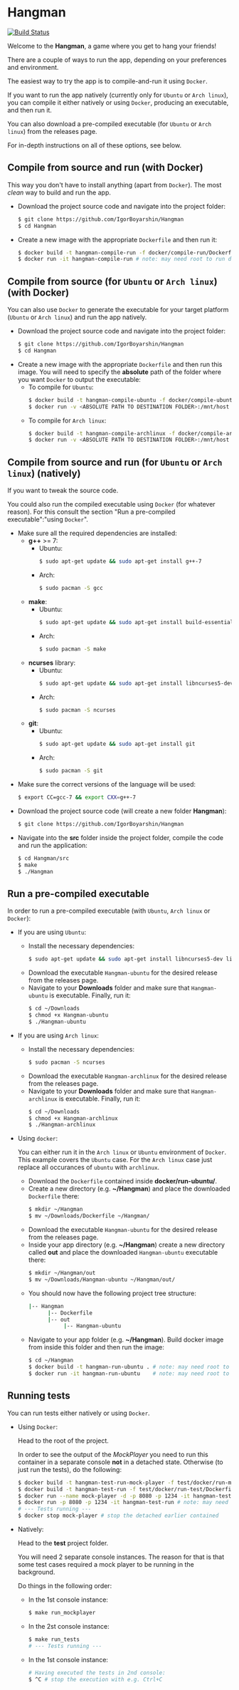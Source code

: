 # Hangman #

[![Build Status](https://travis-ci.org/IgorBoyarshin/Hangman.svg?branch=dev)](https://travis-ci.org/IgorBoyarshin/Hangman)

Welcome to the **Hangman**, a game where you get to hang your friends!

There are a couple of ways to run the app, depending on your preferences and environment.

The easiest way to try the app is to compile-and-run it using `Docker`.

If you want to run the app natively (currently only for `Ubuntu` or `Arch linux`), you can compile it  either natively or using `Docker`, producing an executable, and then run it.

You can also download a pre-compiled executable (for `Ubuntu` or `Arch linux`) from the releases page.

For in-depth instructions on all of these options, see below.

## Compile from source and run (with Docker) ##
This way you don't have to install anything (apart from `Docker`). The most *clean* way to build and run the app.
* Download the project source code and navigate into the project folder:
    ```sh
    $ git clone https://github.com/IgorBoyarshin/Hangman
    $ cd Hangman
    ```
* Create a new image with the appropriate `Dockerfile` and then run it:
    ```sh
    $ docker build -t hangman-compile-run -f docker/compile-run/Dockerfile . # note: may need root to run docker
    $ docker run -it hangman-compile-run # note: may need root to run docker
    ```

## Compile from source (for `Ubuntu` or `Arch linux`) (with Docker)
You can also use `Docker` to generate the executable for your target platform (`Ubuntu` or `Arch linux`) and run the app natively.
* Download the project source code and navigate into the project folder:
    ```sh
    $ git clone https://github.com/IgorBoyarshin/Hangman
    $ cd Hangman
    ```
* Create a new image with the appropriate `Dockerfile` and then run this image. You will need to specify the **absolute** path of the folder where you want `Docker` to output the executable:
    * To compile for `Ubuntu`:
        ```sh
        $ docker build -t hangman-compile-ubuntu -f docker/compile-ubuntu/Dockerfile . # note: may need root to run docker
        $ docker run -v <ABSOLUTE PATH TO DESTINATION FOLDER>:/mnt/host -it hangman-compile-ubuntu
        ```
    * To compile for `Arch linux`:
        ```sh
        $ docker build -t hangman-compile-archlinux -f docker/compile-archlinux/Dockerfile . # note: may need root to run docker
        $ docker run -v <ABSOLUTE PATH TO DESTINATION FOLDER>:/mnt/host -it hangman-compile-archlinux

## Compile from source and run (for `Ubuntu` or `Arch linux`) (natively) ##
If you want to tweak the source code.

You could also run the compiled executable using `Docker` (for whatever reason). For this consult the section "Run a pre-compiled executable":"using `Docker`".
* Make sure all the required dependencies are installed:
    * **g++** >= 7:
        * Ubuntu:
            ```sh
            $ sudo apt-get update && sudo apt-get install g++-7
            ```
        * Arch:
            ```sh
            $ sudo pacman -S gcc
            ```
    * **make**:
        * Ubuntu:
            ```sh
            $ sudo apt-get update && sudo apt-get install build-essential
            ```
        * Arch:
            ```sh
            $ sudo pacman -S make
            ```
    * **ncurses** library:
        * Ubuntu:
            ```sh
            $ sudo apt-get update && sudo apt-get install libncurses5-dev libncursesw5-dev
            ```
        * Arch:
            ```sh
            $ sudo pacman -S ncurses
            ```
    * **git**:
        * Ubuntu:
            ```sh
            $ sudo apt-get update && sudo apt-get install git
            ```
        * Arch:
            ```sh
            $ sudo pacman -S git
            ```
* Make sure the correct versions of the language will be used:
    ```sh
    $ export CC=gcc-7 && export CXX=g++-7
    ```
* Download the project source code (will create a new folder **Hangman**):
    ```sh
    $ git clone https://github.com/IgorBoyarshin/Hangman
    ```
* Navigate into the **src** folder inside the project folder, compile the code and run the application:
    ```sh
    $ cd Hangman/src
    $ make
    $ ./Hangman
    ```

## Run a pre-compiled executable ##
In order to run a pre-compiled executable (with `Ubuntu`, `Arch linux` or `Docker`):
* If you are using `Ubuntu`:
    * Install the necessary dependencies:
        ```sh
        $ sudo apt-get update && sudo apt-get install libncurses5-dev libncursesw5-dev
        ```
    * Download the executable `Hangman-ubuntu` for the desired release from the releases page.
    * Navigate to your **Downloads** folder and make sure that `Hangman-ubuntu` is executable. Finally, run it:
        ```sh
        $ cd ~/Downloads
        $ chmod +x Hangman-ubuntu
        $ ./Hangman-ubuntu
        ```
* If you are using `Arch linux`:
    * Install the necessary dependencies:
        ```sh
        $ sudo pacman -S ncurses
        ```
    * Download the executable `Hangman-archlinux` for the desired release from the releases page.
    * Navigate to your **Downloads** folder and make sure that `Hangman-archlinux` is executable. Finally, run it:
        ```sh
        $ cd ~/Downloads
        $ chmod +x Hangman-archlinux
        $ ./Hangman-archlinux
        ```
* Using `docker`:

    You can either run it in the `Arch linux` or `Ubuntu` environment of `Docker`. This example covers the `Ubuntu` case. For the `Arch linux` case just replace all occurances of `ubuntu` with `archlinux`.
    * Download the `Dockerfile` contained inside **docker/run-ubuntu/**.
    * Create a new directory (e.g. **~/Hangman**) and place the downloaded `Dockerfile` there:
        ```sh
        $ mkdir ~/Hangman
        $ mv ~/Downloads/Dockerfile ~/Hangman/
        ```
    * Download the executable `Hangman-ubuntu` for the desired release from the releases page.
    * Inside your app directory (e.g. **~/Hangman**) create a new directory called **out** and place the downloaded `Hangman-ubuntu` executable there:
        ```sh
        $ mkdir ~/Hangman/out
        $ mv ~/Downloads/Hangman-ubuntu ~/Hangman/out/
        ```
    * You should now have the following project tree structure:
        ```sh
        |-- Hangman
              |-- Dockerfile
              |-- out
                   |-- Hangman-ubuntu
        ```
    * Navigate to your app folder (e.g. **~/Hangman**). Build docker image from inside this folder and then run the image:
        ```sh
        $ cd ~/Hangman
        $ docker build -t hangman-run-ubuntu . # note: may need root to run docker
        $ docker run -it hangman-run-ubuntu    # note: may need root to run docker
        ```

## Running tests
You can run tests either natively or using `Docker`.
* Using `Docker`:

    Head to the root of the project.

    In order to see the output of the *MockPlayer* you need to run this container in a separate console **not** in a detached state. Otherwise (to just run the tests), do the following:
    ```sh
    $ docker build -t hangman-test-run-mock-player -f test/docker/run-mock-player/Dockerfile . # note: may need root to run docker
    $ docker build -t hangman-test-run -f test/docker/run-test/Dockerfile . # note: may need root to run docker
    $ docker run --name mock-player -d -p 8080 -p 1234 -it hangman-test-run-mock-player # note: may need root to run docker
    $ docker run -p 8080 -p 1234 -it hangman-test-run # note: may need root to run docker
    # --- Tests running ---
    $ docker stop mock-player # stop the detached earlier contained
    ```
* Natively:

    Head to the **test** project folder.

    You will need 2 separate console instances. The reason for that is that some test cases required a mock player to be running in the background.

    Do things in the following order:
    * In the 1st console instance:
        ```sh
        $ make run_mockplayer
        ```
    * In the 2st console instance:
        ```sh
        $ make run_tests
        # --- Tests running ---
        ```
    * In the 1st console instance:
        ```sh
        # Having executed the tests in 2nd console:
        $ ^C # stop the execution with e.g. Ctrl+C
        ```
